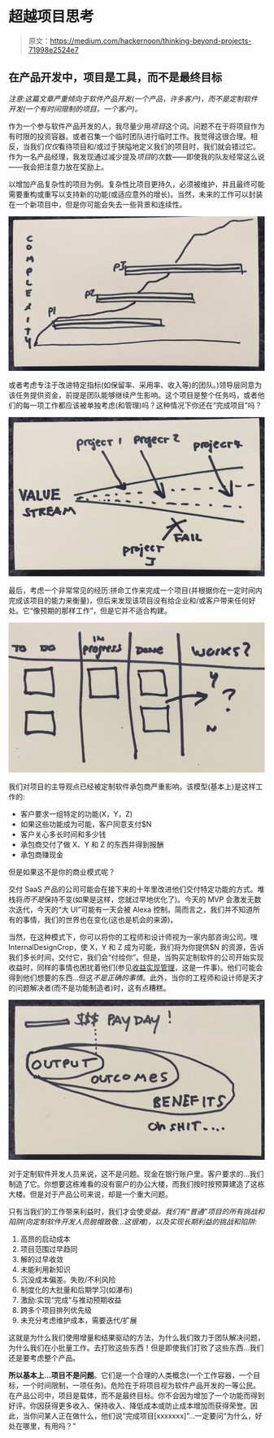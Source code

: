 # 超越项目思考

> 原文：<https://medium.com/hackernoon/thinking-beyond-projects-71998e2524e7>

## 在产品开发中，项目是工具，而不是最终目标

*注意:这篇文章严重倾向于软件产品开发(一个产品，许多客户)，而不是定制软件开发(一个有时间限制的项目，一个客户)。*

作为一个参与软件产品开发的人，我尽量少用*项目*这个词。问题不在于将项目作为有时限的投资容器。或者召集一个临时团队进行临时工作。我觉得这很合理。相反，当我们*仅仅*看待项目和/或过于狭隘地定义我们的项目时，我们就会错过它。作为一名产品经理，我发现通过减少提及*项目*的次数——即使我的队友经常这么说——我会把注意力放在奖励上。

以增加产品复杂性的项目为例。复杂性比项目更持久，必须被维护，并且最终可能需要重构或重写以支持新的功能(或适应意外的增长)。当然，未来的工作可以封装在一个新项目中，但是你可能会失去一些背景和连续性。

![](img/075ff339394b432848a0eb87f91d3050.png)

或者考虑专注于改进特定指标(如保留率、采用率、收入等)的团队。)领导层同意为该任务提供资金，前提是团队能够继续产生影响。这个项目是整个任务吗，或者他们的每一项工作都应该被单独考虑(和管理)吗？这种情况下你还在“完成项目”吗？

![](img/cc6afdc56b3ddb2fbbaa070a917407b8.png)

最后，考虑一个非常常见的经历:拼命工作来完成一个项目(并根据你在一定时间内完成该项目的能力来衡量)，但后来发现该项目没有给企业和/或客户带来任何好处。它“像预期的那样工作”，但是它并不适合构建。

![](img/9c82390158b0237ebc71650da46f53b2.png)

我们对项目的主导观点已经被定制软件承包商严重影响。该模型(基本上)是这样工作的:

*   客户要求一组特定的功能(X，Y，Z)
*   如果这些功能成为可能，客户同意支付$N
*   客户关心多长时间和多少钱
*   承包商交付了做 X、Y 和 Z 的东西并得到报酬
*   承包商赚现金

但是如果这不是你的商业模式呢？

交付 SaaS 产品的公司可能会在接下来的十年里改进他们交付特定功能的方式。堆栈将*而不是*保持不变(如果是这样，您就过早地优化了)。今天的 MVP 会激发无数次迭代，今天的“大 UI”可能有一天会被 Alexa 控制。简而言之，我们并不知道所有的事情，我们的世界也在变化(这也是机会的来源)。

当然，在这种模式下，你可以将你的工程师和设计师视为一家内部咨询公司。嘿 InternalDesignCrop，使 X，Y 和 Z 成为可能，我们将为你提供$N 的资源，告诉我们多长时间，交付它，我们会“付给你”。但是，当购买定制软件的公司开始实现收益时，同样的事情也困扰着他们(参见[收益实现管理](https://en.wikipedia.org/wiki/Benefits_realisation_management)，这是一件事)。他们可能会得到他们想要的东西…但这*不是正确的事情*。此外，当你的工程师和设计师是天才的问题解决者(而不是功能制造者)时，这有点糟糕。

![](img/92fa536e980f45a9ab27e951612ccac1.png)

对于定制软件开发人员来说，这不是问题。现金在银行账户里。客户要求的…我们制造了它。你想要这栋难看的没有窗户的办公大楼，而我们按时按预算建造了这栋大楼。但是对于产品公司来说，却是一个重大问题。

只有当我们的工作带来利益时，我们才会使*受益。我们有“普通”项目的所有挑战和陷阱(向定制软件开发人员脱帽致敬…这很难)，以及实现长期利益的挑战和陷阱:*

1.  高昂的启动成本
2.  项目范围过早趋同
3.  解的过早收敛
4.  未能利用新知识
5.  沉没成本偏差。失败/不利风险
6.  制度化的大批量和后期学习(如瀑布)
7.  激励:实现“完成”与推动预期收益
8.  跨多个项目排列优先级
9.  未充分考虑维护成本，需要迭代/扩展

这就是为什么我们使用增量和结果驱动的方法，为什么我们致力于团队解决问题，为什么我们在小批量工作。去打败这些东西！但是即使我们打败了这些东西…我们还是要考虑整个产品。

**所以基本上…项目不是问题**。它们是一个合理的人类概念(一个工作容器，一个目标，一个时间限制，一项任务)。危险在于将项目视为软件产品开发的一等公民。在产品公司中，项目是载体，而不是最终目标。你不会因为增加了一个功能而得到好评。你因获得更多收入、保持收入、降低成本或防止成本增加而获得荣誉。因此，当你问某人正在做什么，他们说“完成项目[xxxxxxx]”…一定要问“为什么，好处在哪里，有用吗？”